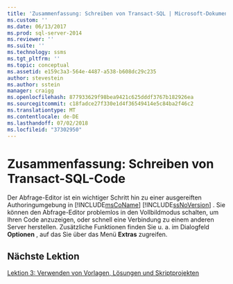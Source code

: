```yaml
---
title: 'Zusammenfassung: Schreiben von Transact-SQL | Microsoft-Dokumentation'
ms.custom: ''
ms.date: 06/13/2017
ms.prod: sql-server-2014
ms.reviewer: ''
ms.suite: ''
ms.technology: ssms
ms.tgt_pltfrm: ''
ms.topic: conceptual
ms.assetid: e159c3a3-564e-4487-a538-b608dc29c235
author: stevestein
ms.author: sstein
manager: craigg
ms.openlocfilehash: 877933629f98bea9421c625dddf3767b182926ea
ms.sourcegitcommit: c18fadce27f330e1d4f36549414e5c84ba2f46c2
ms.translationtype: MT
ms.contentlocale: de-DE
ms.lasthandoff: 07/02/2018
ms.locfileid: "37302950"
---
```

# <a name="summary-writing-transact-sql"></a>Zusammenfassung: Schreiben von Transact-SQL-Code
  Der Abfrage-Editor ist ein wichtiger Schritt hin zu einer ausgereiften Authoringumgebung in [!INCLUDE[msCoName](../includes/msconame-md.md)] [!INCLUDE[ssNoVersion](../includes/ssnoversion-md.md)] . Sie können den Abfrage-Editor problemlos in den Vollbildmodus schalten, um Ihren Code anzuzeigen, oder schnell eine Verbindung zu einem anderen Server herstellen. Zusätzliche Funktionen finden Sie u. a. im Dialogfeld **Optionen** , auf das Sie über das Menü **Extras** zugreifen.  
  
## <a name="next-lesson"></a>Nächste Lektion  
 [Lektion 3: Verwenden von Vorlagen, Lösungen und Skriptprojekten](../ssms/tutorials/lesson-3-working-with-templates-solutions-and-script-projects.md)  
  
  
